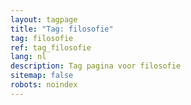 ```yaml
---
layout: tagpage
title: "Tag: filosofie"
tag: filosofie
ref: tag_filosofie
lang: nl
description: Tag pagina voor filosofie
sitemap: false
robots: noindex
---
```

